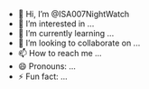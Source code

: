 - 👋 Hi, I’m @ISA007NightWatch
- 👀 I’m interested in ...
- 🌱 I’m currently learning ...
- 💞️ I’m looking to collaborate on ...
- 📫 How to reach me ...
- 😄 Pronouns: ...
- ⚡ Fun fact: ...

<!---
ISA007NightWatch/ISA007NightWatch is a ✨ special ✨ repository because its `README.md` (this file) appears on your GitHub profile.
You can click the Preview link to take a look at your changes.
--->
